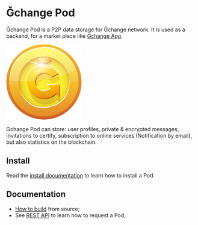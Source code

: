 # Ğchange Pod

Ğchange Pod is a P2P data storage for Ğchange network. It is used as a backend, for a market place like [Gchange App](https://github.com/duniter-gchange/gchange-client).
 
<img src="./src/site/resources/images/logos/logo_200px.png"/>

Gchange Pod can store: user profiles, private & encrypted messages, invitations to certify, subscription to online services (Notification by email), but also statistics on the blockchain.  


## Install

Read the [install documentation](./src/site/markdown/install.md) to learn how to install a Pod.

## Documentation

- [How to build](./src/site/markdown/build.md) from source;
- See [REST API](./src/site/markdown/REST_API.md) to learn how to request a Pod;

